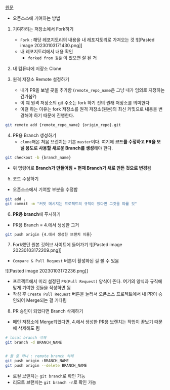 [원문](https://chanhuiseok.github.io/posts/git-3/)
- 오픈소스에 기여하는 방법


1. 기여하려는 저장소에서 Fork하기
	- `Fork` : 해당 레포지토리의 내용을 내 레포지토리로 가져오는 것
![[Pasted image 20230103171430.png]]
	- 내 레포지토리에서 내용 확인
		- `forked from 원문` 이 있으면 잘 된 거

2. 내 컴퓨터에 저장소 Clone

3. 원격 저장소 Remote 설정하기
	- 내가 PR을 보낼 곳을 추가함 (`remote_repo_name`은 그냥 내가 임의로 지정하는 건가봄?)
	- 이 떄 원격 저장소의 git 주소는 fork 하기 전의 원래 저장소를 의미한다
	- 이걸 하는 이유는 fork 저장소를 원격 저장소(원본)의 최신 커밋으로 내용을 변경해야 하기 때문에 진행한다.
```sh
git remote add {remote_repo_name} {origin_repo}.git
```

4. PR용 Branch 생성하기
	- `clone`해온 처음 브랜치는 기본 `master`이다. 여기에 **코드를 수정하고 PR을 보낼 용도로 사용할 새로운 Branch를 생성**해야 한다.
```sh
git checkout -b {branch_name}
```
- 위 명령어로 **Branch가 만들어짐 + 현재 Branch가 새로 만든 것으로 변경**됨

5. 코드 수정하기
- 오픈소스에서 기여할 부분을 수정함
```sh
git add .
git commit -m "커밋 메시지는 프로젝트의 규칙이 있다면 그것을 따를 것"
```

6. **PR용 branch**에 푸시하기
- PR용 Branch = 4.에서 생성한 그거
```sh
git push origin {4.에서 생성한 브랜치 이름}
```

7. Fork했던 원본 깃허브 사이트에 들어가기
![[Pasted image 20230103172209.png]]
- `Compare & Pull Request` 버튼이 활성화된 걸 볼 수 있음

![[Pasted image 20230103172236.png]]
- 프로젝트에서 미리 설정된 `PR(Pull Request)` 양식이 뜬다. 여기의 양식과 규칙에 맞게 기여한 것들을 작성하면 됨
- 작성 후 `Create Pull Request` 버튼을 눌러서 오픈소스 프로젝트에서 내 PR이 승인되어 Merge되는 걸 기다림

8. PR 승인이 되었다면 Branch 삭제하기
- 메인 저장소에 Merge되었다면, 4.에서 생성한 PR용 브랜치는 작업이 끝났기 때문에 삭제해도 됨
```sh
# local branch 삭제 
git branch -d BRANCH_NAME


# 둘 중 하나 : remote branch 삭제
git push origin :BRANCH_NAME
git push origin --delete BRANCH_NAME
```

- 로컬 브랜치는 `git branch`로 확인 가능
- 리모트 브랜치는 `git branch -r`로 확인 가능